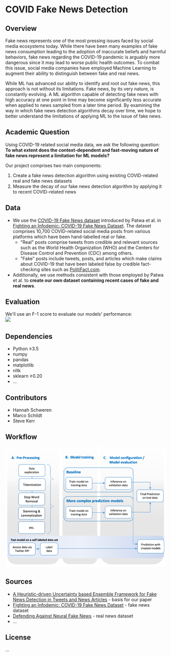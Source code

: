# COVID Fake News Detection

## Overview
Fake news represents one of the most pressing issues faced by social media ecosystems today. While there have been many examples of fake news consumption leading to the adoption of inaccurate beliefs and harmful behaviors, fake news regarding the COVID-19 pandemic is arguably more dangerous since it may lead to worse public health outcomes. To combat this issue, social media companies have employed Machine Learning to augment their ability to distinguish between fake and real news.  

While ML has advanced our ability to identify and root out fake news, this approach is not without its limitations. Fake news, by its very nature, is constantly evolving. A ML algorithm capable of detecting fake news with high accuracy at one point in time may become significantly less accurate when applied to news sampled from a later time period. By examining the way in which fake news detection algorithms decay over time, we hope to better understand the limitations of applying ML to the issue of fake news.  

## Academic Question
Using COVID-19 related social media data, we ask the following question: **To what extent does the context-dependent and fast-moving nature of fake news represent a limitation for ML models?**  

Our project comprises two main components:
1. Create a fake news detection algorithm using existing COVID-related real and fake news datasets
1. Measure the decay of our fake news detection algorithm by applying it to recent COVID-related news

## Data 
* We use the [COVID-19 Fake News  dataset](https://paperswithcode.com/dataset/covid-19-fake-news-dataset) introduced by Patwa et al. in [Fighting an Infodemic: COVID-19 Fake News Dataset](https://paperswithcode.com/paper/fighting-an-infodemic-covid-19-fake-news). The dataset comprises 10,700 COVID-related social media posts from various platforms which have been hand-labelled real or fake. 
  * "Real" posts comprise tweets from credible and relevant sources such as the World Health Organization (WHO) and the Centers for Disease Control and Prevention (CDC) among others.
  * "Fake" posts include tweets, posts, and articles which make claims about COVID-19 that have been labeled false by credible fact-checking sites such as [PolitiFact.com](https://www.politifact.com/factchecks/list/).
* Additionally, we use methods consistent with those employed by Patwa et al. to **create our own dataset containing recent cases of fake and real news**.

## Evaluation
We'll use an F-1 score to evaluate our models' performance:  
<img src="https://render.githubusercontent.com/render/math?math=\text{F-1}=\frac{2*Precision*Recall}{Precision+Recall}=\frac{2*TP}{2*TP+FP+FN}">

## Dependencies
* Python ≥3.5
* numpy
* pandas
* matplotlib
* nltk
* sklearn ≥0.20
* ...

## Contributors 
* Hannah Schweren
* Marco Schildt
* Steve Kerr

## Workflow
<img src="https://github.com/smkerr/COVID-fake-news-detection/blob/main/img/workflow.png">

## Sources
* [A Heuristic-driven Uncertainty based Ensemble Framework for Fake News Detection in Tweets and News Articles](https://arxiv.org/abs/2104.01791) - basis for our paper
* [Fighting an Infodemic: COVID-19 Fake News Dataset](https://paperswithcode.com/paper/fighting-an-infodemic-covid-19-fake-news) - fake news dataset
* [Defending Against Neural Fake News](https://paperswithcode.com/paper/defending-against-neural-fake-news) - real news dataset 
* ...

## License
...
